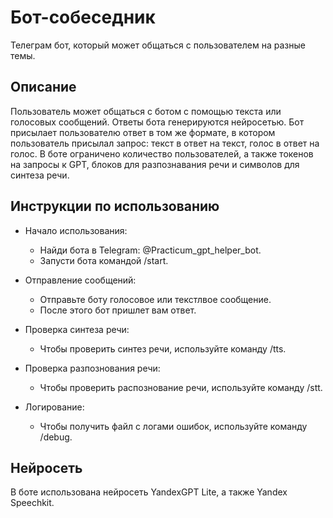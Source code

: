 # Бот-собеседник

Телеграм бот, который может общаться с пользователем на разные
темы.

## Описание

Пользователь может общаться с ботом с помощью текста или голосовых сообщений.
Ответы бота генерируются нейросетью.
Бот присылает пользователю ответ в том же формате, в котором 
пользователь присылал запрос: текст в ответ на текст, голос в ответ на голос.
В боте ограничено количество пользователей, а также токенов на запросы 
к GPT, блоков для разпознавания речи и символов для синтеза речи.

## Инструкции по использованию
- Начало использования:
  - Найди бота в Telegram: @Practicum_gpt_helper_bot.
  - Запусти бота командой /start.
  
- Отправление сообщений:
  - Отправьте боту голосовое или текстлвое сообщение.
  - После этого бот пришлет вам ответ.
- Проверка синтеза речи:
  - Чтобы проверить синтез речи, используйте команду /tts.
- Проверка разпознования речи:
  - Чтобы проверить распознование речи, используйте команду /stt. 
- Логирование:
  - Чтобы получить файл с логами ошибок, используйте команду /debug.

## Нейросеть 

В боте использована нейросеть YandexGPT Lite, а также Yandex Speechkit. 

